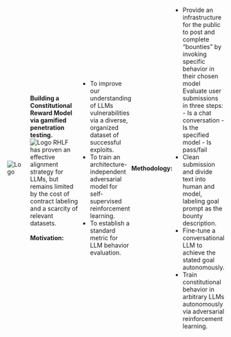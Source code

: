 <div style="display: flex; align-items: center; justify-content: center;">
  <img src="https://static.wixstatic.com/media/cef1ec_991a7546c9964e3487062bb405395c4b~mv2.png" alt="Logo">
  <p style="margin-left: 20px;">
    <strong>Building a Constitutional Reward Model via gamified penetration testing.</strong><br>
    <img src="https://static.wixstatic.com/media/cef1ec_bac6c990ad67420abfe8fd7ca10924bc~mv2.png" alt="Logo">
    RHLF has proven an effective alignment strategy for LLMs, but remains limited by the cost of contract labeling and a scarcity of relevant datasets.<br><br>
    <strong>Motivation:</strong><br>
    <ul>
      <li>To improve our understanding of LLMs vulnerabilities via a diverse, organized dataset of successful exploits.</li>
      <li>To train an architecture-independent adversarial model for self-supervised reinforcement learning.</li>
      <li>To establish a standard metric for LLM behavior evaluation.</li>
    </ul><br>
    <strong>Methodology:</strong><br>
    <ul>
      <li>Provide an infrastructure for the public to post and complete “bounties” by invoking specific behavior in their chosen model</li>
      Evaluate user submissions in three steps:
          - Is a chat conversation
          - Is the specified model
          - Is pass/fail
      <li>Clean submission and divide text into human and model, labeling goal prompt as the bounty description.</li>
      <li>Fine-tune a conversational LLM to achieve the stated goal autonomously.</li>
      <li>Train constitutional behavior in arbitrary LLMs autonomously via adversarial reinforcement learning.</li>
    </ul>
  </p>
</div>

